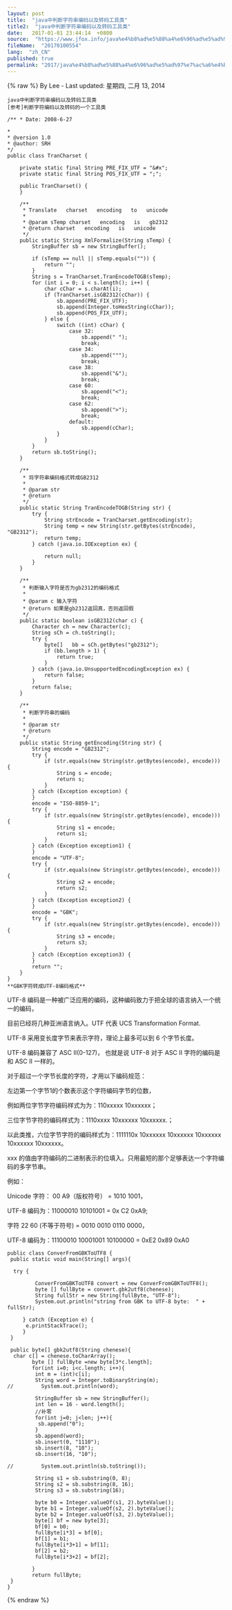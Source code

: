 ```yaml
---
layout: post
title:  "java中判断字符串编码以及转码工具类"
title2:  "java中判断字符串编码以及转码工具类"
date:   2017-01-01 23:44:14  +0800
source:  "https://www.jfox.info/java%e4%b8%ad%e5%88%a4%e6%96%ad%e5%ad%97%e7%ac%a6%e4%b8%b2%e7%bc%96%e7%a0%81%e4%bb%a5%e5%8f%8a%e8%bd%ac%e7%a0%81%e5%b7%a5%e5%85%b7%e7%b1%bb.html"
fileName:  "20170100554"
lang:  "zh_CN"
published: true
permalink: "2017/java%e4%b8%ad%e5%88%a4%e6%96%ad%e5%ad%97%e7%ac%a6%e4%b8%b2%e7%bc%96%e7%a0%81%e4%bb%a5%e5%8f%8a%e8%bd%ac%e7%a0%81%e5%b7%a5%e5%85%b7%e7%b1%bb.html"
---
```

{% raw %}
By Lee - Last updated: 星期四, 二月 13, 2014

    java中判断字符串编码以及转码工具类
    [参考]判断字符编码以及转码的一个工具类

    /** * Date: 2008-6-27 

    *
    * @version 1.0
    * @author: SRH
    */
    public class TranCharset {
    
        private static final String PRE_FIX_UTF = "&#x";
        private static final String POS_FIX_UTF = ";";
    
        public TranCharset() {
        }
    
        /**
         * Translate   charset   encoding   to   unicode
         *
         * @param sTemp charset   encoding   is   gb2312
         * @return charset   encoding   is   unicode
         */
        public static String XmlFormalize(String sTemp) {
            StringBuffer sb = new StringBuffer();
    
            if (sTemp == null || sTemp.equals("")) {
                return "";
            }
            String s = TranCharset.TranEncodeTOGB(sTemp);
            for (int i = 0; i < s.length(); i++) {
                char cChar = s.charAt(i);
                if (TranCharset.isGB2312(cChar)) {
                    sb.append(PRE_FIX_UTF);
                    sb.append(Integer.toHexString(cChar));
                    sb.append(POS_FIX_UTF);
                } else {
                    switch ((int) cChar) {
                        case 32:
                            sb.append(" ");
                            break;
                        case 34:
                            sb.append(""");
                            break;
                        case 38:
                            sb.append("&");
                            break;
                        case 60:
                            sb.append("<");
                            break;
                        case 62:
                            sb.append(">");
                            break;
                        default:
                            sb.append(cChar);
                    }
                }
            }
            return sb.toString();
        }
    
        /**
         * 将字符串编码格式转成GB2312
         *
         * @param str
         * @return
         */
        public static String TranEncodeTOGB(String str) {
            try {
                String strEncode = TranCharset.getEncoding(str);
                String temp = new String(str.getBytes(strEncode), "GB2312");
                return temp;
            } catch (java.io.IOException ex) {
    
                return null;
            }
        }
    
        /**
         * 判断输入字符是否为gb2312的编码格式
         *
         * @param c 输入字符
         * @return 如果是gb2312返回真，否则返回假
         */
        public static boolean isGB2312(char c) {
            Character ch = new Character(c);
            String sCh = ch.toString();
            try {
                byte[]   bb = sCh.getBytes("gb2312");
                if (bb.length > 1) {
                    return true;
                }
            } catch (java.io.UnsupportedEncodingException ex) {
                return false;
            }
            return false;
        }
    
        /**
         * 判断字符串的编码
         *
         * @param str
         * @return
         */
        public static String getEncoding(String str) {
            String encode = "GB2312";
            try {
                if (str.equals(new String(str.getBytes(encode), encode))) {
                    String s = encode;
                    return s;
                }
            } catch (Exception exception) {
            }
            encode = "ISO-8859-1";
            try {
                if (str.equals(new String(str.getBytes(encode), encode))) {
                    String s1 = encode;
                    return s1;
                }
            } catch (Exception exception1) {
            }
            encode = "UTF-8";
            try {
                if (str.equals(new String(str.getBytes(encode), encode))) {
                    String s2 = encode;
                    return s2;
                }
            } catch (Exception exception2) {
            }
            encode = "GBK";
            try {
                if (str.equals(new String(str.getBytes(encode), encode))) {
                    String s3 = encode;
                    return s3;
                }
            } catch (Exception exception3) {
            }
            return "";
        }
    }
    **GBK字符转成UTF-8编码格式**
    

UTF-8 编码是一种被广泛应用的编码，这种编码致力于把全球的语言纳入一个统一的编码，

目前已经将几种亚洲语言纳入。UTF 代表 UCS Transformation Format.

UTF-8 采用变长度字节来表示字符，理论上最多可以到 6 个字节长度。

UTF-8 编码兼容了 ASC II(0-127)， 也就是说 UTF-8 对于 ASC II 字符的编码是和 ASC II 一样的。

对于超过一个字节长度的字符，才用以下编码规范：

左边第一个字节1的个数表示这个字符编码字节的位数，

例如两位字节字符编码样式为为：110xxxxx 10xxxxxx；

三位字节字符的编码样式为：1110xxxx 10xxxxxx 10xxxxxx.；

以此类推，六位字节字符的编码样式为：1111110x 10xxxxxx 10xxxxxx 10xxxxxx 10xxxxxx 10xxxxxx。

xxx 的值由字符编码的二进制表示的位填入。只用最短的那个足够表达一个字符编码的多字节串。

例如：

Unicode 字符： 00 A9（版权符号） = 1010 1001，

UTF-8 编码为：11000010 10101001 = 0x C2 0xA9;

字符 22 60 (不等于符号) = 0010 0010 0110 0000，

UTF-8 编码为：11100010 10001001 10100000 = 0xE2 0x89 0xA0

    
    public class ConverFromGBKToUTF8 {
     public static void main(String[] args){
     
      try {
      
             ConverFromGBKToUTF8 convert = new ConverFromGBKToUTF8();
             byte [] fullByte = convert.gbk2utf8(chenese);
             String fullStr = new String(fullByte, "UTF-8");
             System.out.println("string from GBK to UTF-8 byte:  " + fullStr);
    
         } catch (Exception e) {
          e.printStackTrace();
         }
     }
     
     public byte[] gbk2utf8(String chenese){
      char c[] = chenese.toCharArray();
            byte [] fullByte =new byte[3*c.length];
            for(int i=0; i<c.length; i++){
             int m = (int)c[i];
             String word = Integer.toBinaryString(m);
    //         System.out.println(word);
            
             StringBuffer sb = new StringBuffer();
             int len = 16 - word.length();
             //补零
             for(int j=0; j<len; j++){
              sb.append("0");
             }
             sb.append(word);
             sb.insert(0, "1110");
             sb.insert(8, "10");
             sb.insert(16, "10");
            
    //         System.out.println(sb.toString());
            
             String s1 = sb.substring(0, 8);         
             String s2 = sb.substring(8, 16);         
             String s3 = sb.substring(16);
            
             byte b0 = Integer.valueOf(s1, 2).byteValue();
             byte b1 = Integer.valueOf(s2, 2).byteValue();
             byte b2 = Integer.valueOf(s3, 2).byteValue();
             byte[] bf = new byte[3];
             bf[0] = b0;
             fullByte[i*3] = bf[0];
             bf[1] = b1;
             fullByte[i*3+1] = bf[1];
             bf[2] = b2;
             fullByte[i*3+2] = bf[2];
            
            }
            return fullByte;
     }
    }
{% endraw %}
